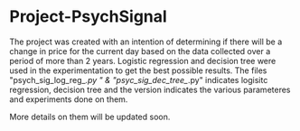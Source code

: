 # Project-PsychSignal
The project was created with an intention of determining if there will be a change in price for the current day based on the data collected over a period of more than 2 years. Logistic regression and decision tree were used in the experimentation to get the best possible results.
The files "psych_sig_log_reg_*.py "  & "psyc_sig_dec_tree_*.py" indicates logisitc regression, decision tree and the version indicates the various parameteres and experiments done on them.



More details on them will be updated soon.
